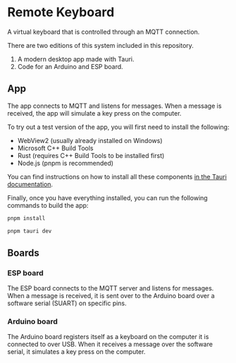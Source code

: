 # Remote Keyboard

A virtual keyboard that is controlled through an MQTT connection.

There are two editions of this system included in this repository.

1. A modern desktop app made with Tauri.
2. Code for an Arduino and ESP board.

## App

The app connects to MQTT and listens for messages. When a message is received, the app will simulate a key press on the computer.

To try out a test version of the app, you will first need to install the following:

- WebView2 (usually already installed on Windows)
- Microsoft C++ Build Tools
- Rust (requires C++ Build Tools to be installed first)
- Node.js (pnpm is recommended)

You can find instructions on how to install all these components [in the Tauri documentation](https://v2.tauri.app/start/prerequisites/).

Finally, once you have everything installed, you can run the following commands to build the app:

```bash
pnpm install
```

```bash
pnpm tauri dev
```

## Boards

### ESP board

The ESP board connects to the MQTT server and listens for messages. When a message is received, it is sent over to the Arduino board over a software serial (SUART) on specific pins.

### Arduino board

The Arduino board registers itself as a keyboard on the computer it is connected to over USB. When it receives a message over the software serial, it simulates a key press on the computer.
